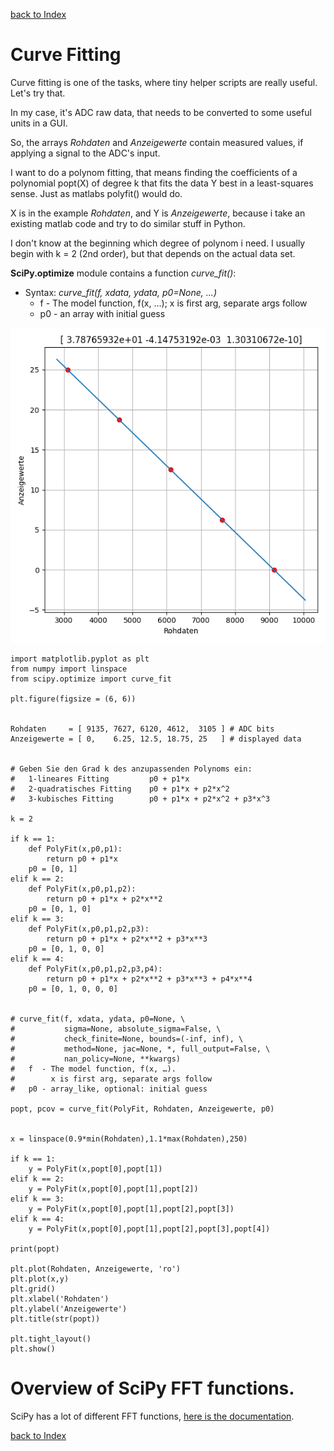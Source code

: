 [back to Index](Index.md)

# Curve Fitting

Curve fitting is one of the tasks, where tiny helper scripts are really useful.  
Let's try that.

In my case, it's ADC raw data, that needs to be converted to some useful units in a GUI.

So, the arrays *Rohdaten* and *Anzeigewerte* contain measured values, if applying a signal to the ADC's input.

I want to do a polynom fitting, that means finding the coefficients of a polynomial popt(X) of degree k
that fits the data Y best in a least-squares sense. Just as matlabs polyfit() would do.

X is in the example *Rohdaten*, and Y is *Anzeigewerte*, because i take an existing matlab code and try to do similar stuff in Python.

I don't know at the beginning which degree of polynom i need. I usually begin with k = 2 (2nd order), but that depends on the actual data set.

**SciPy.optimize** module contains a function *curve_fit()*:

* Syntax: *curve_fit(f, xdata, ydata, p0=None, ...)*
    * f  - The model function, f(x, …); x is first arg, separate args follow
    * p0 - an array with initial guess


![Figure_3](./img/Figure_3.png)


```
import matplotlib.pyplot as plt
from numpy import linspace
from scipy.optimize import curve_fit

plt.figure(figsize = (6, 6))


Rohdaten     = [ 9135, 7627, 6120, 4612,  3105 ] # ADC bits
Anzeigewerte = [ 0,    6.25, 12.5, 18.75, 25   ] # displayed data


# Geben Sie den Grad k des anzupassenden Polynoms ein:
#   1-lineares Fitting         p0 + p1*x
#   2-quadratisches Fitting    p0 + p1*x + p2*x^2
#   3-kubisches Fitting        p0 + p1*x + p2*x^2 + p3*x^3

k = 2

if k == 1:
    def PolyFit(x,p0,p1):
        return p0 + p1*x
    p0 = [0, 1]
elif k == 2:
    def PolyFit(x,p0,p1,p2):
        return p0 + p1*x + p2*x**2
    p0 = [0, 1, 0]
elif k == 3:
    def PolyFit(x,p0,p1,p2,p3):
        return p0 + p1*x + p2*x**2 + p3*x**3
    p0 = [0, 1, 0, 0]
elif k == 4:
    def PolyFit(x,p0,p1,p2,p3,p4):
        return p0 + p1*x + p2*x**2 + p3*x**3 + p4*x**4
    p0 = [0, 1, 0, 0, 0]


# curve_fit(f, xdata, ydata, p0=None, \
#           sigma=None, absolute_sigma=False, \
#           check_finite=None, bounds=(-inf, inf), \
#           method=None, jac=None, *, full_output=False, \
#           nan_policy=None, **kwargs)
#   f  - The model function, f(x, …).
#        x is first arg, separate args follow
#   p0 - array_like, optional: initial guess

popt, pcov = curve_fit(PolyFit, Rohdaten, Anzeigewerte, p0) 


x = linspace(0.9*min(Rohdaten),1.1*max(Rohdaten),250)

if k == 1:
    y = PolyFit(x,popt[0],popt[1])
elif k == 2:
    y = PolyFit(x,popt[0],popt[1],popt[2])
elif k == 3:
    y = PolyFit(x,popt[0],popt[1],popt[2],popt[3])
elif k == 4:
    y = PolyFit(x,popt[0],popt[1],popt[2],popt[3],popt[4])

print(popt)

plt.plot(Rohdaten, Anzeigewerte, 'ro')
plt.plot(x,y)
plt.grid()
plt.xlabel('Rohdaten')
plt.ylabel('Anzeigewerte')
plt.title(str(popt))

plt.tight_layout()
plt.show()
```

# Overview of SciPy FFT functions.

SciPy has a lot of different FFT functions, [here is the documentation](https://docs.scipy.org/doc/scipy/reference/fft.html).

[back to Index](Index.md)
